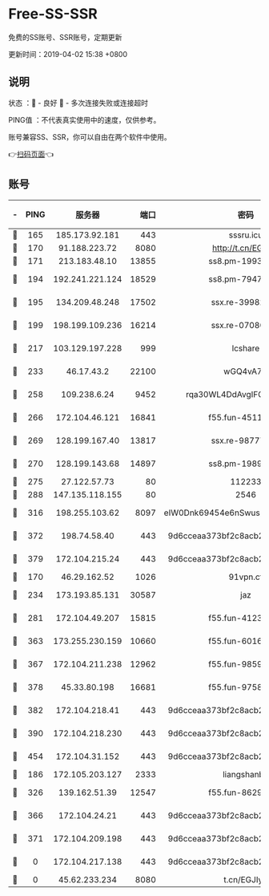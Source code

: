 # Free-SS-SSR

免费的SS账号、SSR账号，定期更新

更新时间：2019-04-02 15:38 +0800

## 说明

状态     ：🙂 - 良好 🙁 - 多次连接失败或连接超时

PING值   ：不代表真实使用中的速度，仅供参考。

账号兼容SS、SSR，你可以自由在两个软件中使用。

👉[扫码页面](https://liesauer.github.io/Free-SS-SSR/)👈

## 账号

|-|PING|服务器|端口|密码|加密方式|区域|
|:----:|:----:|:-----:|-----:|:----:|:----:|:----:|
|🙂|165|185.173.92.181|443|sssru.icu|rc4-md5|RU|
|🙂|170|91.188.223.72|8080|http://t.cn/EGJIyrl|rc4-md5|RU|
|🙂|171|213.183.48.10|13855|ss8.pm-19938784|rc4-md5|RU|
|🙂|194|192.241.221.124|18529|ss8.pm-79474196|aes-256-cfb|US|
|🙂|195|134.209.48.248|17502|ssx.re-39982582|aes-256-cfb|US|
|🙂|199|198.199.109.236|16214|ssx.re-07080602|aes-256-cfb|US|
|🙂|217|103.129.197.228|999|lcshare|aes-256-cfb|US|
|🙂|233|46.17.43.2|22100|wGQ4vA7D|aes-256-gcm|RU|
|🙂|258|109.238.6.24|9452|rqa30WL4DdAvgIFG6Fs3znzTa|aes-256-cfb|FR|
|🙂|266|172.104.46.121|16841|f55.fun-45111251|aes-256-cfb|SG|
|🙂|269|128.199.167.40|13817|ssx.re-98777961|aes-256-cfb|SG|
|🙂|270|128.199.143.68|14897|ss8.pm-19893940|aes-256-cfb|SG|
|🙂|275|27.122.57.73|80|112233|chacha20|HK|
|🙂|288|147.135.118.155|80|2546|chacha20|US|
|🙂|316|198.255.103.62|8097|eIW0Dnk69454e6nSwuspv9DmS201tQ0D|aes-256-cfb|US|
|🙂|372|198.74.58.40|443|9d6cceaa373bf2c8acb22e60b6a58be6|aes-256-cfb|US|
|🙂|379|172.104.215.24|443|9d6cceaa373bf2c8acb22e60b6a58be6|aes-256-cfb|US|
|🙂|170|46.29.162.52|1026|91vpn.cf|rc4-md5|RU|
|🙂|234|173.193.85.131|30587|jaz|aes-256-cfb|US|
|🙂|281|172.104.49.207|15815|f55.fun-41236190|aes-256-cfb|SG|
|🙂|363|173.255.230.159|10660|f55.fun-60161528|aes-256-cfb|US|
|🙂|367|172.104.211.238|12962|f55.fun-98592445|aes-256-cfb|US|
|🙂|378|45.33.80.198|16681|f55.fun-97588785|aes-256-cfb|US|
|🙂|382|172.104.218.41|443|9d6cceaa373bf2c8acb22e60b6a58be6|aes-256-cfb|US|
|🙂|390|172.104.218.230|443|9d6cceaa373bf2c8acb22e60b6a58be6|aes-256-cfb|US|
|🙂|454|172.104.31.152|443|9d6cceaa373bf2c8acb22e60b6a58be6|aes-256-cfb|US|
|🙁|186|172.105.203.127|2333|liangshanbo|chacha20|JP|
|🙁|326|139.162.51.39|12547|f55.fun-86298240|aes-256-cfb|SG|
|🙁|366|172.104.24.21|443|9d6cceaa373bf2c8acb22e60b6a58be6|aes-256-cfb|US|
|🙁|371|172.104.209.198|443|9d6cceaa373bf2c8acb22e60b6a58be6|aes-256-cfb|US|
|🙁|0|172.104.217.138|443|9d6cceaa373bf2c8acb22e60b6a58be6|aes-256-cfb|US|
|🙁|0|45.62.233.234|8080|t.cn/EGJIyrl|rc4-md5|CA|
